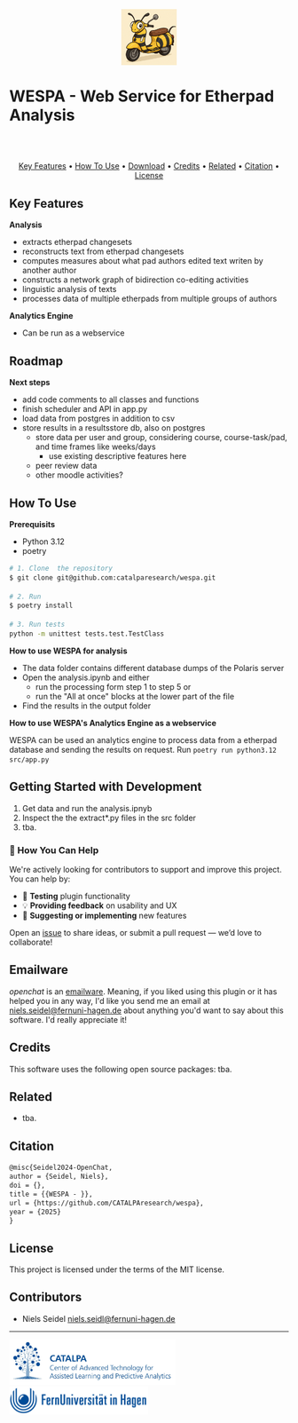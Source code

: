<img style="margin: auto; display: block;" src="./assets/wespa-icon.png" width="100">

# WESPA - Web Service for Etherpad Analysis



<br><br>
<p align="center" hidden>
  
</p>

<p align="center">
  <a href="#key-features">Key Features</a> •
  <a href="#how-to-use">How To Use</a> •
  <a href="#download">Download</a> •
  <a href="#credits">Credits</a> •
  <a href="#related">Related</a> •
  <a href="#citation">Citation</a> •
  <a href="#license">License</a>
</p>


## Key Features

**Analysis**
* extracts etherpad changesets
* reconstructs text from etherpad changesets
* computes measures about what pad authors edited text writen by another author
* constructs a network graph of bidirection co-editing activities 
* linguistic analysis of texts
* processes data of multiple etherpads from multiple groups of authors

**Analytics Engine**
* Can be run as a webservice



## Roadmap
**Next steps**
- add code comments to all classes and functions
- finish scheduler and API in app.py
- load data from postgres in addition to csv
- store results in a resultsstore db, also on postgres
  - store data per user and group, considering course, course-task/pad, and time frames like weeks/days
    - use existing descriptive features here
  - peer review data
  - other moodle activities? 



## How To Use

**Prerequisits**
- Python 3.12
- poetry


```bash
# 1. Clone  the repository 
$ git clone git@github.com:catalparesearch/wespa.git

# 2. Run 
$ poetry install

# 3. Run tests
python -m unittest tests.test.TestClass

```

**How to use WESPA for analysis**

- The data folder contains different database dumps of the Polaris server
- Open the analysis.ipynb and either
  - run the processing form step 1 to step 5 or
  - run the "All at once" blocks at the lower part of the file
- Find the results in the output folder

**How to use WESPA's Analytics Engine as a webservice**

WESPA can be used an analytics engine to process data from a etherpad database and sending the results on request. Run `poetry run python3.12 src/app.py`

## Getting Started with Development

1. Get data and run the analysis.ipnyb
2. Inspect the the extract*.py files in the src folder
3. tba.

### 🙌 How You Can Help

We're actively looking for contributors to support and improve this project. You can help by:

- 🧪 **Testing** plugin functionality  
- 💡 **Providing feedback** on usability and UX  
- 🚀 **Suggesting or implementing** new features  

Open an [issue](https://github.com/catalparesearch/wespa/issues) to share ideas, or submit a pull request — we’d love to collaborate!


## Emailware

*openchat* is an [emailware](https://en.wiktionary.org/wiki/emailware). Meaning, if you liked using this plugin or it has helped you in any way, I'd like you send me an email at <niels.seidel@fernuni-hagen.de> about anything you'd want to say about this software. I'd really appreciate it!

## Credits

This software uses the following open source packages:
tba.

## Related

* tba.


## Citation

```
@misc{Seidel2024-OpenChat,
author = {Seidel, Niels},
doi = {},
title = {{WESPA - }},
url = {https://github.com/CATALPAresearch/wespa},
year = {2025}
}
```



## License

This project is licensed under the terms of the MIT license.


## Contributors
* Niels Seidel [niels.seidl@fernuni-hagen.de](niels.seidl@fernuni-hagen.de)

---
<a href="https://www.fernuni-hagen.de/english/research/clusters/catalpa/"><img src="assets/catalpa.jpg" width="300" /></a>
<a href="https://www.fernuni-hagen.de/"><img src="assets/fernuni.jpg" width="250" /></a>



